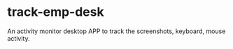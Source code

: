 # track-emp-desk
An activity monitor desktop APP to track the screenshots, keyboard, mouse activity. 
